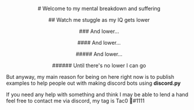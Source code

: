 <p align="center">
# Welcome to my mental breakdown and suffering 
</p>
<p align="center">
## Watch me stuggle as my IQ gets lower
</p>  
<p align="center">
### And lower...
</p>  
<p align="center">
#### And lower...
</p>  
<p align="center">  
##### And lower...
</p>  
<p align="center">
###### Until there's no lower I can go
</p>

But anyway, my main reason for being on here right now is to publish examples to help people out with making discord bots using **discord.py**

If you need any help with something and think I may be able to lend a hand feel free to contact me via discord, my tag is Tac0 💚#1111


